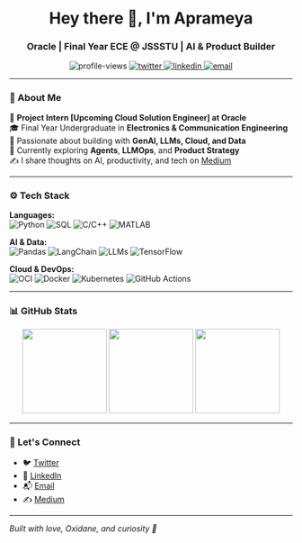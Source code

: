 <!-- GitHub Profile README -->

<h1 align="center">Hey there 👋, I'm Aprameya</h1>
<h3 align="center">Oracle | Final Year ECE @ JSSSTU | AI & Product Builder</h3>

<p align="center">
  <img src="https://komarev.com/ghpvc/?username=aprameya-c-v&label=Profile%20Views&color=0e75b6&style=flat" alt="profile-views" />
  <a href="https://twitter.com/aprameya_cv1" target="_blank">
    <img src="https://img.shields.io/twitter/follow/aprameya_cv1?style=flat-square&logo=twitter" alt="twitter" />
  </a>
  <a href="https://linkedin.com/in/aprameyacv" target="_blank">
    <img src="https://img.shields.io/badge/LinkedIn-blue?style=flat-square&logo=linkedin" alt="linkedin" />
  </a>
  <a href="mailto:aprameyacv01@gmail.com">
    <img src="https://img.shields.io/badge/Gmail-D14836?style=flat-square&logo=gmail&logoColor=white" alt="email" />
  </a>
</p>

---

### 🔎 About Me

💼 **Project Intern [Upcoming Cloud Solution Engineer] at Oracle**  
🎓 Final Year Undergraduate in **Electronics & Communication Engineering**  
🚀 Passionate about building with **GenAI, LLMs, Cloud, and Data**  
🧠 Currently exploring **Agents**, **LLMOps**, and **Product Strategy**  
✍️ I share thoughts on AI, productivity, and tech on [Medium](https://medium.com/@aprameyacv01)

---


### ⚙️ Tech Stack

**Languages:**  
![Python](https://img.shields.io/badge/-Python-3776AB?logo=python&logoColor=white&style=flat-square)
![SQL](https://img.shields.io/badge/-SQL-4479A1?logo=mysql&logoColor=white&style=flat-square)
![C/C++](https://img.shields.io/badge/-C/C++-00599C?logo=c&logoColor=white&style=flat-square)
![MATLAB](https://img.shields.io/badge/-MATLAB-EF4F1F?style=flat-square)

**AI & Data:**  
![Pandas](https://img.shields.io/badge/-Pandas-150458?logo=pandas&logoColor=white&style=flat-square)
![LangChain](https://img.shields.io/badge/-LangChain-1E1E1E?logo=langchain&logoColor=white&style=flat-square)
![LLMs](https://img.shields.io/badge/-LLMs-8A2BE2?style=flat-square)
![TensorFlow](https://img.shields.io/badge/-TensorFlow-FF6F00?logo=tensorflow&logoColor=white&style=flat-square)

**Cloud & DevOps:**  
![OCI](https://img.shields.io/badge/-Oracle%20Cloud-F80000?logo=oracle&logoColor=white&style=flat-square)
![Docker](https://img.shields.io/badge/-Docker-2496ED?logo=docker&logoColor=white&style=flat-square)
![Kubernetes](https://img.shields.io/badge/-Kubernetes-326CE5?logo=kubernetes&logoColor=white&style=flat-square)
![GitHub Actions](https://img.shields.io/badge/-GitHub%20Actions-2088FF?logo=github-actions&logoColor=white&style=flat-square)


---

### 📊 GitHub Stats

<p align="center">
  <img src="https://github-readme-stats.vercel.app/api?username=aprameya-c-v&show_icons=true&theme=radical" height="150" />
  <img src="https://github-readme-streak-stats.herokuapp.com/?user=aprameya-c-v&theme=radical" height="150" />
  <img src="https://github-readme-stats.vercel.app/api/top-langs/?username=aprameya-c-v&layout=compact&theme=radical" height="150" />
</p>

---

### 🤝 Let's Connect

- 🐦 [Twitter](https://twitter.com/aprameya_cv1)  
- 💼 [LinkedIn](https://linkedin.com/in/aprameyacv)  
- 📬 [Email](mailto:aprameyacv01@gmail.com)  
- ✍️ [Medium](https://medium.com/@aprameyacv01)

---

*Built with love, Oxidane, and curiosity 🚀*
